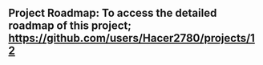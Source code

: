## Project Roadmap: To access the detailed roadmap of this project; https://github.com/users/Hacer2780/projects/12
